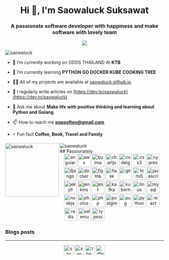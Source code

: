 <h1 align="center">Hi 👋, I'm Saowaluck Suksawat</h1>
<h3 align="center">A passionate software developer with happiness and make software with lovely team</h3>
<p align="center"><img src="https://github-profile-trophy.vercel.app/?username=saowaluck&count_private=true" /></p>


<p align="left"> <img src="https://komarev.com/ghpvc/?username=saowaluck" alt="saowaluck" /> </p>

- 🔭 I’m currently working on ODDS THAILAND  At **KTB**

- 🌱 I’m currently learning **PYTHON GO DOCKER KUBE COOKING TREE**

- 👨‍💻 All of my projects are available at [saowaluck.github.io](saowaluck.github.io)

- 📝 I regularly write articles on [https://dev.to/saowaluck](https://dev.to/saowaluck)

- 💬 Ask me about **Make life with positive thinking and learning about Python and Golang**

- 📫 How to reach me **popsoften@gmail.com**

- ⚡ Fun fact **Coffee, Book, Travel and Family**

<div>
<img  height="170" align="left" src="https://github-readme-stats.vercel.app/api/top-langs/?username=saowaluck&layout=compact&hide=html" alt="saowaluck" />
<img align="center" src="https://github-readme-stats.vercel.app/api?username=saowaluck&show_icons=true" alt="saowaluck" />
</div>
## Passionately 

<div align="center"><img src="https://devicons.github.io/devicon/devicon.git/icons/angularjs/angularjs-original.svg"
        alt="angularjs" width="40" height="40" /> <img
        src="https://devicons.github.io/devicon/devicon.git/icons/amazonwebservices/amazonwebservices-original-wordmark.svg"
        alt="aws" width="40" height="40" /> <img
        src="https://raw.githubusercontent.com/gilbarbara/logos/804dc257b59e144eaca5bc6ffd16949752c6f789/logos/bulma.svg"
        alt="bulma" width="40" height="40" /> <img src="https://www.chartjs.org/media/logo-title.svg" alt="chartjs"
        width="40" height="40" /> <img src="https://cdn.worldvectorlogo.com/logos/codeigniter.svg" alt="codeigniter"
        width="40" height="40" /> <img
        src="https://devicons.github.io/devicon/devicon.git/icons/css3/css3-original-wordmark.svg" alt="css3" width="40"
        height="40" /> <img
        src="https://raw.githubusercontent.com/simple-icons/simple-icons/6e46ec1fc23b60c8fd0d2f2ff46db82e16dbd75f/icons/cypress.svg"
        alt="cypress" width="40" height="40" /> <img
        src="https://devicons.github.io/devicon/devicon.git/icons/django/django-original.svg" alt="django" width="40"
        height="40" /> <img
        src="https://devicons.github.io/devicon/devicon.git/icons/docker/docker-original-wordmark.svg" alt="docker"
        width="40" height="40" /> <img src="https://www.vectorlogo.zone/logos/figma/figma-icon.svg" alt="figma"
        width="40" height="40" /> <img src="https://www.vectorlogo.zone/logos/pocoo_flask/pocoo_flask-icon.svg"
        alt="flask" width="40" height="40" /> <img src="https://www.vectorlogo.zone/logos/git-scm/git-scm-icon.svg"
        alt="git" width="40" height="40" /> <img
        src="https://devicons.github.io/devicon/devicon.git/icons/html5/html5-original-wordmark.svg" alt="html5"
        width="40" height="40" /> <img
        src="https://devicons.github.io/devicon/devicon.git/icons/javascript/javascript-original.svg" alt="javascript"
        width="40" height="40" /> <img src="https://www.vectorlogo.zone/logos/jekyllrb/jekyllrb-icon.svg" alt="jekyll"
        width="40" height="40" /> <img src="https://www.vectorlogo.zone/logos/jenkins/jenkins-icon.svg" alt="jenkins"
        width="40" height="40" /> <img src="https://www.vectorlogo.zone/logos/jestjsio/jestjsio-icon.svg" alt="jest"
        width="40" height="40" /> <img src="https://www.vectorlogo.zone/logos/apache_kafka/apache_kafka-icon.svg"
        alt="kafka" width="40" height="40" /> <img
        src="https://www.vectorlogo.zone/logos/kubernetes/kubernetes-icon.svg" alt="kubernetes" width="40"
        height="40" /> <img src="https://devicons.github.io/devicon/devicon.git/icons/linux/linux-original.svg"
        alt="linux" width="40" height="40" /> <img
        src="https://devicons.github.io/devicon/devicon.git/icons/mysql/mysql-original-wordmark.svg" alt="mysql"
        width="40" height="40" /> <img
        src="https://devicons.github.io/devicon/devicon.git/icons/nodejs/nodejs-original-wordmark.svg" alt="nodejs"
        width="40" height="40" /> <img
        src="https://devicons.github.io/devicon/devicon.git/icons/photoshop/photoshop-plain.svg" alt="photoshop"
        width="40" height="40" /> <img src="https://devicons.github.io/devicon/devicon.git/icons/php/php-original.svg"
        alt="php" width="40" height="40" /> <img
        src="https://devicons.github.io/devicon/devicon.git/icons/postgresql/postgresql-original-wordmark.svg"
        alt="postgresql" width="40" height="40" /> <img src="https://cdn.worldvectorlogo.com/logos/pug.svg" alt="pug"
        width="40" height="40" /> <img
        src="https://devicons.github.io/devicon/devicon.git/icons/python/python-original.svg" alt="python" width="40"
        height="40" /> <img src="https://devicons.github.io/devicon/devicon.git/icons/react/react-original-wordmark.svg"
        alt="react" width="40" height="40" /> <img
        src="https://devicons.github.io/devicon/devicon.git/icons/redis/redis-original-wordmark.svg" alt="redis"
        width="40" height="40" /> <img
        src="https://raw.githubusercontent.com/detain/svg-logos/780f25886640cef088af994181646db2f6b1a3f8/svg/selenium-logo.svg"
        alt="selenium" width="40" height="40" /> <img
        src="https://devicons.github.io/devicon/devicon.git/icons/typescript/typescript-original.svg" alt="typescript"
        width="40" height="40" />
</div>

### Blogs posts
<!-- BLOG-POST-LIST:START -->
<!-- BLOG-POST-LIST:END -->


____
<p align="center">
<a href="https://dev.to/saowaluck" target="blank"><img align="center" src="https://cdn.jsdelivr.net/npm/simple-icons@3.0.1/icons/dev-dot-to.svg" alt="saowaluck" height="30" width="30" /></a>
<a href="https://fb.com/saowaluck suksawat" target="blank"><img align="center" src="https://cdn.jsdelivr.net/npm/simple-icons@3.0.1/icons/facebook.svg" alt="saowaluck suksawat" height="30" width="30" /></a>
<a href="https://instagram.com/the_poppy_mall" target="blank"><img align="center" src="https://cdn.jsdelivr.net/npm/simple-icons@3.0.1/icons/instagram.svg" alt="the_poppy_mall" height="30" width="30" /></a>
<a href="https://medium.com/@saowaluck" target="blank"><img align="center" src="https://cdn.jsdelivr.net/npm/simple-icons@3.0.1/icons/medium.svg" alt="@saowaluck" height="30" width="30" /></a>
</p>
